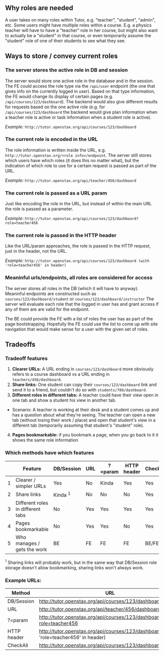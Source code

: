 ## Why roles are needed

A user takes on many roles within Tutor, e.g. "teacher", "student", "admin", etc.  Some users might have multiple roles within a course.  E.g. a physics teacher will have to have a "teacher" role in her course, but might also want to actually be a "student" in that course, or even temporarily assume the "student" role of one of their students to see what they see.

## Ways to store / convey current roles

### The server stores the active role in DB and session

The server would store one active role in the database and in the session.  The FE could access the role type via the `/api/user` endpoint (the one that gives info on the currently logged in user).  Based on that type information, the FE would change its display of certain pages (e.g. `/api/courses/123/dashboard`).  The backend would also give different results for requests based on the one active role (e.g. for `/api/courses/123/dashboard` the backend would give plan information when a teacher role is active or task information when a student role is active).

*Example:* `http://tutor.openstax.org/api/courses/123/dashboard`


### The current role is encoded in the URL

The role information is written inside the URL, e.g. `http://tutor.openstax.org/<role info>/endpoint`.  The server still stores which users have which roles (it does this no matter what), but the indication of which role to use for a certain request is passed as part of the URL.

*Example:* `http://tutor.openstax.org/api/teacher/456/dashboard`

### The current role is passed as a URL param

Just like encoding the role in the URL, but instead of within the main URL the role is passed as a parameter.

*Example:* `http://tutor.openstax.org/api/courses/123/dashboard?role=teacher456`

### The current role is passed in the HTTP header

Like the URL/param approaches, the role is passed in the HTTP request, just in the header, not the URL.

*Example:* `http://tutor.openstax.org/api/courses/123/dashboard (with 'role=teacher456' in header)`

### Meaninful urls/endpoints, all roles are considered for access

The server stores all roles in the DB (which it will have to anyway).  Meaninful endpoints are constructed such as `courses/123/dashboard/student` or `courses/123/dashboard/instructor`  The server will evaluate each role that the logged in user has and grant access if any of them are are valid for the endpoint.

The BE could provide the FE with a list of roles the user has as part of the page bootstrapping.  Hopefully the FE could use the list to come up with site navigation that would make sense for a user with the given set of roles.

## Tradeoffs

### Tradeoff features

1. **Clearer URLs:** A URL ending in `courses/123/dashboard` more obviously refers to a course dashboard vs a URL ending in `teachers/456/dashboard`.
2. **Share links:** One student can copy their `courses/123/dashboard` link and send it to a friend, but couldn't do so with `students/789/dashboard`.
3. **Different roles in different tabs:** A teacher could have their view open in one tab and show a student his view in another tab.
  * Scenario: A teacher is working at their desk and a student comes up and has a question about what they're seeing.  The teacher can open a new tab (without losing their work / place) and open that student's view in a different tab (temporarily assuming that student's "student" role).
4. **Pages bookmarkable:** if you bookmark a page, when you go back to it it shows the same role information

### Which methods have which features

|   | Feature                           | DB/Session         | URL | ?=param | HTTP header |CheckAllRoles|
|---|-----------------------------------|--------------------|-----|---------|-------------|--------------
| 1 | Clearer / simpler URLs            | Yes                | No  | Kinda   | Yes         | Yes         |
| 2 | Share links                       | Kinda <sup>1</sup> | No  | No      | No          | Yes         |
| 3 | Different roles in different tabs | No                 | Yes | Yes     | Yes         | Yes         |
| 4 | Pages bookmarkable                | No                 | Yes | Yes     | No          | Yes         |
| 5 | Who manages / gets the work       | BE                 | FE  | FE      | FE          | BE/FE?      |

<sup>1</sup> Sharing links will probably work, but in the same way that DB/Session role storage doesn't allow bookmarking, sharing links won't always work.

### Example URLs:

| Method      | URL       |
|-------------|-----------|
| DB/Session  | http://tutor.openstax.org/api/courses/123/dashboard |
| URL         | http://tutor.openstax.org/api/teacher/456/dashboard |
| ?=param     | http://tutor.openstax.org/api/courses/123/dashboard?role=teacher456 |
| HTTP header | http://tutor.openstax.org/api/courses/123/dashboard (with 'role=teacher456' in header) |
| CheckAll    | http://tutor.openstax.org/api/courses/123/dashboard/teacher |

